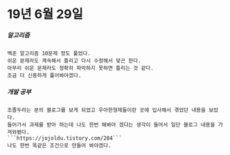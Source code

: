 # 19년 6월 29일

##### 알고리즘
    백준 알고리즘 10문제 정도 풀었다.
    쉬운 문제라도 계속해서 틀리고 다시 수정해서 맞곤 한다.
    아무리 쉬운 문제라도 정확히 파악하지 못하면 틀리는 것 같다.
    조금 더 신중하게 풀어봐야겠다.

##### 개발 공부
    조졸두라는 분의 블로그를 보게 되었고 우아한형제들이란 곳에 입사해서 겪었던 내용을 보았다.
    들어가서 과제를 받아 하는데 나도 한번 해봐야 겠다는 생각이 들어서 일단 블로그 내용을 가져와봤다.
    ```https://jojoldu.tistory.com/284```
    나도 한번 똑같은 조건으로 만들어 봐야겠다.

